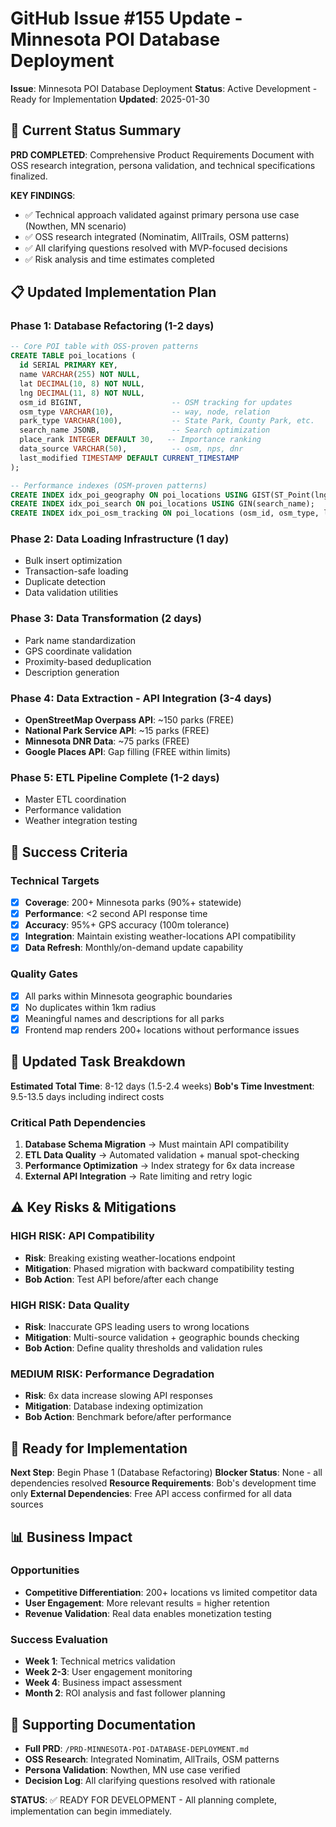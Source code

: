 # GitHub Issue #155 Update - Minnesota POI Database Deployment

**Issue**: Minnesota POI Database Deployment
**Status**: Active Development - Ready for Implementation
**Updated**: 2025-01-30

## 🎯 **Current Status Summary**

**PRD COMPLETED**: Comprehensive Product Requirements Document with OSS research integration, persona validation, and technical specifications finalized.

**KEY FINDINGS**:
- ✅ Technical approach validated against primary persona use case (Nowthen, MN scenario)
- ✅ OSS research integrated (Nominatim, AllTrails, OSM patterns)
- ✅ All clarifying questions resolved with MVP-focused decisions
- ✅ Risk analysis and time estimates completed

## 📋 **Updated Implementation Plan**

### **Phase 1: Database Refactoring (1-2 days)**
```sql
-- Core POI table with OSS-proven patterns
CREATE TABLE poi_locations (
  id SERIAL PRIMARY KEY,
  name VARCHAR(255) NOT NULL,
  lat DECIMAL(10, 8) NOT NULL,
  lng DECIMAL(11, 8) NOT NULL,
  osm_id BIGINT,                    -- OSM tracking for updates
  osm_type VARCHAR(10),             -- way, node, relation
  park_type VARCHAR(100),           -- State Park, County Park, etc.
  search_name JSONB,                -- Search optimization
  place_rank INTEGER DEFAULT 30,   -- Importance ranking
  data_source VARCHAR(50),          -- osm, nps, dnr
  last_modified TIMESTAMP DEFAULT CURRENT_TIMESTAMP
);

-- Performance indexes (OSM-proven patterns)
CREATE INDEX idx_poi_geography ON poi_locations USING GIST(ST_Point(lng, lat));
CREATE INDEX idx_poi_search ON poi_locations USING GIN(search_name);
CREATE INDEX idx_poi_osm_tracking ON poi_locations (osm_id, osm_type, last_modified);
```

### **Phase 2: Data Loading Infrastructure (1 day)**
- Bulk insert optimization
- Transaction-safe loading
- Duplicate detection
- Data validation utilities

### **Phase 3: Data Transformation (2 days)**
- Park name standardization
- GPS coordinate validation
- Proximity-based deduplication
- Description generation

### **Phase 4: Data Extraction - API Integration (3-4 days)**
- **OpenStreetMap Overpass API**: ~150 parks (FREE)
- **National Park Service API**: ~15 parks (FREE)
- **Minnesota DNR Data**: ~75 parks (FREE)
- **Google Places API**: Gap filling (FREE within limits)

### **Phase 5: ETL Pipeline Complete (1-2 days)**
- Master ETL coordination
- Performance validation
- Weather integration testing

## 🎯 **Success Criteria**

### **Technical Targets**
- [x] **Coverage**: 200+ Minnesota parks (90%+ statewide)
- [x] **Performance**: <2 second API response time
- [x] **Accuracy**: 95%+ GPS accuracy (100m tolerance)
- [x] **Integration**: Maintain existing weather-locations API compatibility
- [x] **Data Refresh**: Monthly/on-demand update capability

### **Quality Gates**
- [x] All parks within Minnesota geographic boundaries
- [x] No duplicates within 1km radius
- [x] Meaningful names and descriptions for all parks
- [x] Frontend map renders 200+ locations without performance issues

## 🔄 **Updated Task Breakdown**

**Estimated Total Time**: 8-12 days (1.5-2.4 weeks)
**Bob's Time Investment**: 9.5-13.5 days including indirect costs

### **Critical Path Dependencies**
1. **Database Schema Migration** → Must maintain API compatibility
2. **ETL Data Quality** → Automated validation + manual spot-checking
3. **Performance Optimization** → Index strategy for 6x data increase
4. **External API Integration** → Rate limiting and retry logic

## ⚠️ **Key Risks & Mitigations**

### **HIGH RISK: API Compatibility**
- **Risk**: Breaking existing weather-locations endpoint
- **Mitigation**: Phased migration with backward compatibility testing
- **Bob Action**: Test API before/after each change

### **HIGH RISK: Data Quality**
- **Risk**: Inaccurate GPS leading users to wrong locations
- **Mitigation**: Multi-source validation + geographic bounds checking
- **Bob Action**: Define quality thresholds and validation rules

### **MEDIUM RISK: Performance Degradation**
- **Risk**: 6x data increase slowing API responses
- **Mitigation**: Database indexing optimization
- **Bob Action**: Benchmark before/after performance

## 🚀 **Ready for Implementation**

**Next Step**: Begin Phase 1 (Database Refactoring)
**Blocker Status**: None - all dependencies resolved
**Resource Requirements**: Bob's development time only
**External Dependencies**: Free API access confirmed for all data sources

## 📊 **Business Impact**

### **Opportunities**
- **Competitive Differentiation**: 200+ locations vs limited competitor data
- **User Engagement**: More relevant results = higher retention
- **Revenue Validation**: Real data enables monetization testing

### **Success Evaluation**
- **Week 1**: Technical metrics validation
- **Week 2-3**: User engagement monitoring
- **Week 4**: Business impact assessment
- **Month 2**: ROI analysis and fast follower planning

## 🔗 **Supporting Documentation**

- **Full PRD**: `/PRD-MINNESOTA-POI-DATABASE-DEPLOYMENT.md`
- **OSS Research**: Integrated Nominatim, AllTrails, OSM patterns
- **Persona Validation**: Nowthen, MN use case verified
- **Decision Log**: All clarifying questions resolved with rationale

**STATUS**: ✅ READY FOR DEVELOPMENT - All planning complete, implementation can begin immediately.
